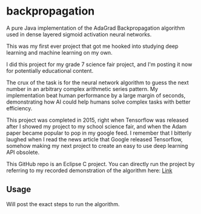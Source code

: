 # backpropagation
A pure Java implementation of the AdaGrad Backpropagation algorithm used in dense layered sigmoid activation neural networks.

This was my first ever project that got me hooked into studying deep learning and machine learning on my own.

I did this project for my grade 7 science fair project, and I'm posting it now for potentially educational content. 

The crux of the task is for the neural network algorithm to guess the next number in an arbitrary complex arithmetic series pattern. My implementation beat human performance by a large margin of seconds, demonstrating how AI could help humans solve complex tasks with better efficiency.

This project was completed in 2015, right when Tensorflow was released after I showed my project to my school science fair, and when the Adam paper became popular to pop in my google feed. I remember that I bitterly laughed when I read the news article that Google released Tensorflow, somehow making my next project to create an easy to use deep learning API obsolete.

This GitHub repo is an Eclipse C project. You can directly run the project by referring to my recorded demonstration of the algorithm here: [Link](https://youtu.be/eUnlENW-DnI)

## Usage
Will post the exact steps to run the algorithm.

